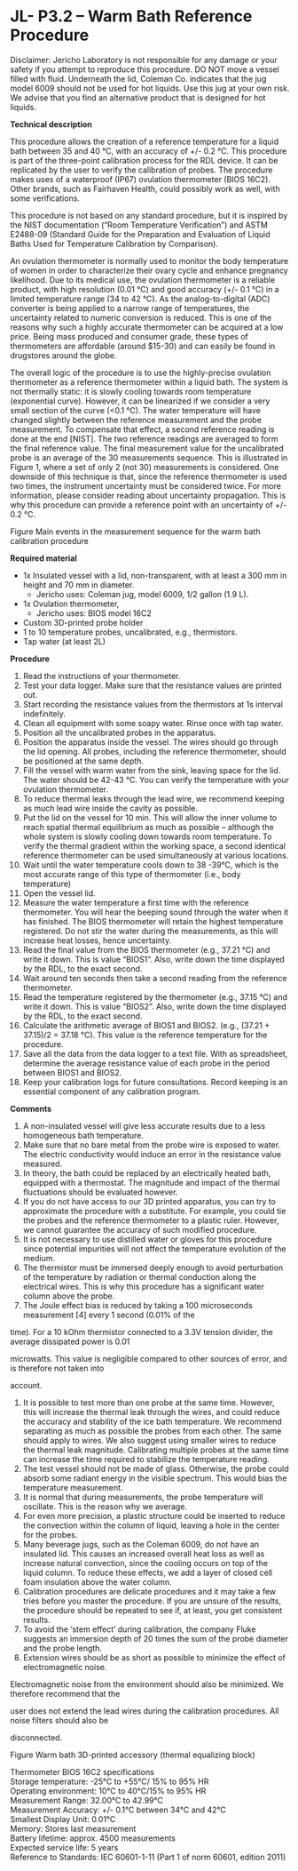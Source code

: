 ­JL- P3.2 – Warm Bath Reference Procedure
========================================

Disclaimer: Jericho Laboratory is not responsible for any damage or your safety if you attempt to reproduce this procedure. DO NOT move a vessel filled with fluid. Underneath the lid, Coleman Co. indicates that the jug model 6009 should not be used for hot liquids. Use this jug at your own risk. We advise that you find an alternative product that is designed for hot liquids.

**Technical description**

This procedure allows the creation of a reference temperature for a liquid bath between 35 and 40 °C, with an accuracy of +/- 0.2 °C. This procedure is part of the three-point calibration process for the RDL device. It can be replicated by the user to verify the calibration of probes. The procedure makes uses of a waterproof (IP67) ovulation thermometer (BIOS 16C2). Other brands, such as Fairhaven Health, could possibly work as well, with some verifications.

This procedure is not based on any standard procedure, but it is inspired by the NIST documentation (“Room Temperature Verification”) and ASTM E2488-09 (Standard Guide for the Preparation and Evaluation of Liquid Baths Used for Temperature Calibration by Comparison).

An ovulation thermometer is normally used to monitor the body temperature of women in order to characterize their ovary cycle and enhance pregnancy likelihood. Due to its medical use, the ovulation thermometer is a reliable product, with high resolution (0.01 °C) and good accuracy (+/- 0.1 °C) in a limited temperature range (34 to 42 °C). As the analog-to-digital (ADC) converter is being applied to a narrow range of temperatures, the uncertainty related to numeric conversion is reduced. This is one of the reasons why such a highly accurate thermometer can be acquired at a low price. Being mass produced and consumer grade, these types of thermometers are affordable (around $15-30) and can easily be found in drugstores around the globe.

The overall logic of the procedure is to use the highly-precise ovulation thermometer as a reference thermometer within a liquid bath. The system is not thermally static: it is slowly cooling towards room temperature (exponential curve). However, it can be linearized if we consider a very small section of the curve (<0.1 °C). The water temperature will have changed slightly between the reference measurement and the probe measurement. To compensate that effect, a second reference reading is done at the end \[NIST\]. The two reference readings are averaged to form the final reference value. The final measurement value for the uncalibrated probe is an average of the 30 measurements sequence. This is illustrated in Figure 1, where a set of only 2 (not 30) measurements is considered. One downside of this technique is that, since the reference thermometer is used two times, the instrument uncertainty must be considered twice. For more information, please consider reading about uncertainty propagation. This is why this procedure can provide a reference point with an uncertainty of +/- 0.2 °C.

Figure Main events in the measurement sequence for the warm bath calibration procedure

**Required material**

- 1x Insulated vessel with a lid, non-transparent, with at least a 300 mm in height and 70 mm in diameter.
  - Jericho uses: Coleman jug, model 6009, 1/2 gallon (1.9 L).
- 1x Ovulation thermometer,
  - Jericho uses: BIOS model 16C2
- Custom 3D-printed probe holder
- 1 to 10 temperature probes, uncalibrated, e.g., thermistors.
- Tap water (at least 2L)

**Procedure**

1. Read the instructions of your thermometer.
2. Test your data logger. Make sure that the resistance values are printed out.
3. Start recording the resistance values from the thermistors at 1s interval indefinitely.
4. Clean all equipment with some soapy water. Rinse once with tap water.
5. Position all the uncalibrated probes in the apparatus.
6. Position the apparatus inside the vessel. The wires should go through the lid opening. All probes, including the reference thermometer, should be positioned at the same depth.
7. Fill the vessel with warm water from the sink, leaving space for the lid. The water should be 42-43 °C. You can verify the temperature with your ovulation thermometer.
8. To reduce thermal leaks through the lead wire, we recommend keeping as much lead wire inside the cavity as possible.
9. Put the lid on the vessel for 10 min. This will allow the inner volume to reach spatial thermal equilibrium as much as possible – although the whole system is slowly cooling down towards room temperature. To verify the thermal gradient within the working space, a second identical reference thermometer can be used simultaneously at various locations.
10. Wait until the water temperature cools down to 38 -39°C, which is the most accurate range of this type of thermometer (i.e., body temperature)
11. Open the vessel lid.
12. Measure the water temperature a first time with the reference thermometer. You will hear the beeping sound through the water when it has finished. The BIOS thermometer will retain the highest temperature registered. Do not stir the water during the measurements, as this will increase heat losses, hence uncertainty.
13. Read the final value from the BIOS thermometer (e.g., 37.21 °C) and write it down. This is value “BIOS1”. Also, write down the time displayed by the RDL, to the exact second.
14. Wait around ten seconds then take a second reading from the reference thermometer.
15. Read the temperature registered by the thermometer (e.g., 37.15 °C) and write it down. This is value “BIOS2”. Also, write down the time displayed by the RDL, to the exact second.
16. Calculate the arithmetic average of BIOS1 and BIOS2. (e.g., (37.21 + 37.15)/2 = 37.18 °C). This value is the reference temperature for the procedure.
17. Save all the data from the data logger to a text file. With as spreadsheet, determine the average resistance value of each probe in the period between BIOS1 and BIOS2.
18. Keep your calibration logs for future consultations. Record keeping is an essential component of any calibration program.

**Comments**

1. A non-insulated vessel will give less accurate results due to a less homogeneous bath temperature.
2. Make sure that no bare metal from the probe wire is exposed to water. The electric conductivity would induce an error in the resistance value measured.
3. In theory, the bath could be replaced by an electrically heated bath, equipped with a thermostat. The magnitude and impact of the thermal fluctuations should be evaluated however.
4. If you do not have access to our 3D printed apparatus, you can try to approximate the procedure with a substitute. For example, you could tie the probes and the reference thermometer to a plastic ruler. However, we cannot guarantee the accuracy of such modified procedure.
5. It is not necessary to use distilled water or gloves for this procedure since potential impurities will not affect the temperature evolution of the medium.
6. The thermistor must be immersed deeply enough to avoid perturbation of the temperature by radiation or thermal conduction along the electrical wires. This is why this procedure has a significant water column above the probe.
7. The Joule effect bias is reduced by taking a 100 microseconds measurement \[4\] every 1 second (0.01% of the

time). For a 10 kOhm thermistor connected to a 3.3V tension divider, the average dissipated power is 0.01

microwatts. This value is negligible compared to other sources of error, and is therefore not taken into

account.

1. It is possible to test more than one probe at the same time. However, this will increase the thermal leak through the wires, and could reduce the accuracy and stability of the ice bath temperature. We recommend separating as much as possible the probes from each other. The same should apply to wires. We also suggest using smaller wires to reduce the thermal leak magnitude. Calibrating multiple probes at the same time can increase the time required to stabilize the temperature reading.
2. The test vessel should not be made of glass. Otherwise, the probe could absorb some radiant energy in the visible spectrum. This would bias the temperature measurement.
3. It is normal that during measurements, the probe temperature will oscillate. This is the reason why we average.
4. For even more precision, a plastic structure could be inserted to reduce the convection within the column of liquid, leaving a hole in the center for the probes.
5. Many beverage jugs, such as the Coleman 6009, do not have an insulated lid. This causes an increased overall heat loss as well as increase natural convection, since the cooling occurs on top of the liquid column. To reduce these effects, we add a layer of closed cell foam insulation above the water column.
6. Calibration procedures are delicate procedures and it may take a few tries before you master the procedure. If you are unsure of the results, the procedure should be repeated to see if, at least, you get consistent results.
7. To avoid the ‘stem effect’ during calibration, the company Fluke suggests an immersion depth of 20 times the sum of the probe diameter and the probe length.
8. Extension wires should be as short as possible to minimize the effect of electromagnetic noise.

Electromagnetic noise from the environment should also be minimized. We therefore recommend that the

user does not extend the lead wires during the calibration procedures. All noise filters should also be

disconnected.

Figure Warm bath 3D-printed accessory (thermal equalizing block)

Thermometer BIOS 16C2 specifications  
Storage temperature: -25℃ to +55℃/ 15% to 95% HR  
Operating environment: 10℃ to 40℃/15% to 95% HR  
Measurement Range: 32.00°C to 42.99°C  
Measurement Accuracy: +/- 0.1°C between 34°C and 42°C  
Smallest Display Unit: 0.01°C  
Memory: Stores last measurement  
Battery lifetime: approx. 4500 measurements  
Expected service life: 5 years  
Reference to Standards: IEC 60601-1-11 (Part 1 of norm 60601, edition 2011)
